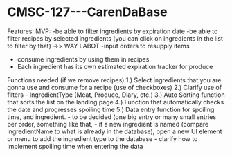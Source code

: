 # CMSC-127---CarenDaBase

Features: 
MVP:
-be able to filter ingredients by expiration date
-be able to filter recipes by selected ingredients (you can click on ingredients in the list to filter by that) ->> WAY LABOT
-input orders to resupply items 
- consume ingredients by using them in recipes
- Each ingredient has its own estimated expiration tracker for produce 


Functions needed (if we remove recipes)
1.) Select ingredients that you are gonna use and consume for a recipe (use of checkboxes)
2.) Clarify use of filters - IngredientType (Meat, Produce, Diary, etc.)
3.) Auto Sorting function that sorts the list on the landing page
4.) Function that automatically checks the date and progresses spoiling time
5.) Data entry function for spoiling time, and ingredient.
	- to be decided (one big entry or many small entries per order, something like that, 
	- if a new ingredient is named (compare ingredientName to what is already in the database), open a new UI element or menu to add the ingredient type to the database
	- clarify how to implement spoiling time when entering the data
